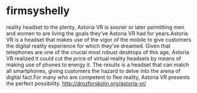 # firmsyshelly
reality headset to the plenty, Astoria VR is sooner or later permitting men and women to are living the goals they’ve Astoria VR had for years.Astoria VR is a headset that makes use of the vigor of the mobile to give customers the digital reality experience for which they’ve dreamed. Given that telephones are one of the crucial most robust desktops of this age, Astoria VR realized it could cut the price of virtual reality headsets by means of making use of phones to energy it. The results is a headset that can match all smartphones, giving customers the hazard to delve into the arena of digital fact.For many who are competent to flee reality, Astoria VR presents the perfect possibility.  http://drozforskolin.org/astoria-vr/
